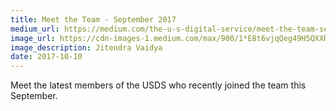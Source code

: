 ```yaml
---
title: Meet the Team - September 2017
medium_url: https://medium.com/the-u-s-digital-service/meet-the-team-september-2017-16a952b35931
image_url: https://cdn-images-1.medium.com/max/900/1*E8t6vjqQeg49H5QXXRSUtQ.png
image_description: Jitendra Vaidya
date: 2017-10-10
---
```


Meet the latest members of the USDS who recently joined the team this September. 
